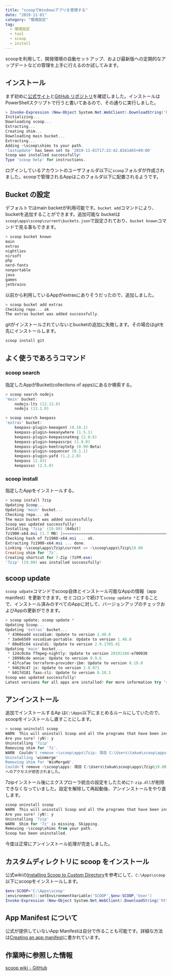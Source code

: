 ```yaml
---
title: "scoopでWindowsアプリを管理する"
date: "2019-11-01"
category: "環境設定"
tag:
  - 環境設定
  - tool
  - scoop
  - install
---
```


scoopを利用して、開発環境の自動セットアップ、および最新版への定期的なアップデートなどの管理を上手に行えるのか試してみます。

## インストール

まず初めに[公式サイト](https://scoop.sh/)と[GitHub リポジトリ](https://github.com/lukesampson/scoop)を確認しました。インストールはPowerShellスクリプトで行うと書いてあるので、その通りに実行しました。

``` powershell
> Invoke-Expression (New-Object System.Net.WebClient).DownloadString('https://get.scoop.sh')
Initializing...
Downloading scoop...
Extracting...
Creating shim...
Downloading main bucket...
Extracting...
Adding ~\scoop\shims to your path.
'lastupdate' has been set to '2019-11-01T17:22:42.8161465+09:00'
Scoop was installed successfully!
Type 'scoop help' for instructions.
```

ログインしているアカウントのユーザフォルダ以下に`scoop`フォルダが作成されました。scoopで管理されるAppはこのフォルダ以下に配置されるようです。

## Bucket の設定

デフォルトではmain backetが利用可能です。`bucket add`コマンドにより、bucketを追加することができます。追加可能な bucketは`scoop\apps\scoop\current\buckets.json`で設定されており、`bucket known`コマンドで見る事もできます。

``` powershell
> scoop bucket known
main
extras
nightlies
nirsoft
php
nerd-fonts
nonportable
java
games
jetbrains
```

以前から利用しているAppがextrasにありそうだったので、追加しました。

``` powershell
> scoop bucket add extras
Checking repo... ok
The extras bucket was added successfully.
```

gitがインストールされていないとbucketの追加に失敗します。その場合はgitを先にインストールします。

``` powershell
scoop install git
```

## よく使うであろうコマンド

### scoop search

指定したAppがBucket(collections of apps)にあるか検索する。

``` powershell
> scoop search nodejs
'main' bucket:
    nodejs-lts (12.13.0)
    nodejs (13.1.0)

> scoop search keepass
'extras' bucket:
    keepass-plugin-keeagent (0.10.1)
    keepass-plugin-keeanywhere (1.5.1)
    keepass-plugin-keepassnatmsg (2.0.6)
    keepass-plugin-keepassrpc (1.9.0)
    keepass-plugin-keetraytotp (0.99-Beta)
    keepass-plugin-sequencer (0.1.1)
    keepass-plugin-yafd (1.2.2.0)
    keepass (2.43)
    keepassxc (2.5.0)
```

### scoop install

指定したAppをインストールする。

``` powershell
> scoop install 7zip
Updating Scoop...
Updating 'main' bucket...
Checking repo... ok
The main bucket was added successfully.
Scoop was updated successfully!
Installing '7zip' (19.00) [64bit]
7z1900-x64.msi (1.7 MB) [===============================================================================================] 100%
Checking hash of 7z1900-x64.msi ... ok.
Extracting 7z1900-x64.msi ... done.
Linking ~\scoop\apps\7zip\current => ~\scoop\apps\7zip\19.00
Creating shim for '7z'.
Creating shortcut for 7-Zip (7zFM.exe)
'7zip' (19.00) was installed successfully!
```

## scoop update

`scoop udpate`コマンドでscoop自体とインストール可能なAppの情報（app manifest）を更新できます。セミコロンで続けて`scoop update *`とすることで、インストール済みのすべてのAppに対して、バージョンアップのチェックおよびAppの更新ができます。

``` powershell
> scoop update; scoop update *
Updating Scoop...
Updating 'extras' bucket...
 * 4366eadd vscodium: Update to version 1.40.0                           2 hours ago
 * 3ade6589 vscodium-portable: Update to version 1.40.0                  2 hours ago
 * 88e85c64 vivaldi: Update to version 2.9.1705.41                       2 hours ago
Updating 'main' bucket...
 * 124c0c6a ffmpeg-nightly: Update to version 20191108-e700038           2 hours ago
 * 20998cde annie: Update to version 0.9.6                               2 hours ago
 * 41fcafae terraform-provider-ibm: Update to version 0.19.0             3 hours ago
 * 94629c47 jx: Update to version 2.0.971                                3 hours ago
 * b017d181 faas-cli: Update to version 0.10.3                           3 hours ago
Scoop was updated successfully!
Latest versions for all apps are installed! For more information try 'scoop status'
```

## アンインストール

追加でインストールするAp は`C:\Apps`以下にまとめるルールにしていたので、scoopをインストールし直すことにします。

``` powershell
> scoop uninstall scoop
WARN  This will uninstall Scoop and all the programs that have been installed with Scoop!
Are you sure? (yN): y
Uninstalling '7zip'
Removing shim for '7z'.
WARN  Couldn't remove ~\scoop\apps\7zip: 項目 C:\Users\takum\scoop\apps\7zip\19.00\7-zip.dll を削除できません: パス '7-zip.dll' へのアクセスが拒否されました。.Exception
Uninstalling 'winmerge'
Removing shim for 'WinMergeU'.
Couldn't remove ~\scoop\apps: 項目 C:\Users\takum\scoop\apps\7zip\19.00\7-zip.dll を削除できません: パス '7-zip.dll'
へのアクセスが拒否されました。
```

7zipインストール後にエクスプローラ統合の設定をしたために`7-zip.dll`が削除できなくなっていました。設定を解除して再起動後、アンインストールをやり直します。

``` powershell
scoop uninstall scoop
WARN  This will uninstall Scoop and all the programs that have been installed with Scoop!
Are you sure? (yN): y
Uninstalling '7zip'
WARN  Shim for '7z' is missing. Skipping.
Removing ~\scoop\shims from your path.
Scoop has been uninstalled.
```

今度は正常にアンインストール処理が完走しました。

## カスタムディレクトリに scoop をインストール

公式wikiの[Installing Scoop to Custom Directory](https://github.com/lukesampson/scoop/wiki/Quick-Start#installing-scoop-to-custom-directory)を参考にして、`C:\Apps\scoop`以下にscoopをインストールします。

``` powershell
$env:SCOOP='C:\Apps\scoop'
[environment]::setEnvironmentVariable('SCOOP',$env:SCOOP,'User')
Invoke-Expression (New-Object System.Net.WebClient).DownloadString('https://get.scoop.sh')
```

## App Manifest について

公式が提供していないApp Manifestは自分で作ることも可能です。詳細な方法は[Creating an app manifest](https://github.com/lukesampson/scoop/wiki/Creating-an-app-manifest)に書かれています。

## 作業時に参照した情報

[scoop wiki - GitHub](https://github.com/lukesampson/scoop/wiki)

